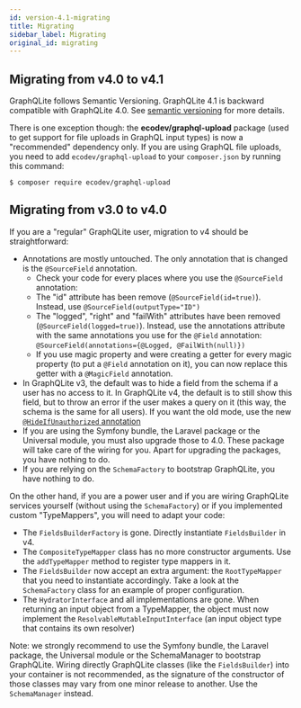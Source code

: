 ```yaml
---
id: version-4.1-migrating
title: Migrating
sidebar_label: Migrating
original_id: migrating
---
```


## Migrating from v4.0 to v4.1

GraphQLite follows Semantic Versioning. GraphQLite 4.1 is backward compatible with GraphQLite 4.0. See 
[semantic versioning](semver.md) for more details.

There is one exception though: the **ecodev/graphql-upload** package (used to get support for file uploads in GraphQL 
input types) is now a "recommended" dependency only.
If you are using GraphQL file uploads, you need to add `ecodev/graphql-upload` to your `composer.json` by running this command:

```console
$ composer require ecodev/graphql-upload
```

## Migrating from v3.0 to v4.0

If you are a "regular" GraphQLite user, migration to v4 should be straightforward:

- Annotations are mostly untouched. The only annotation that is changed is the `@SourceField` annotation.
    - Check your code for every places where you use the `@SourceField` annotation:
    - The "id" attribute has been remove (`@SourceField(id=true)`). Instead, use `@SourceField(outputType="ID")`
    - The "logged", "right" and "failWith" attributes have been removed (`@SourceField(logged=true)`).
      Instead, use the annotations attribute with the same annotations you use for the `@Field` annotation: 
      `@SourceField(annotations={@Logged, @FailWith(null)})`
    - If you use magic property and were creating a getter for every magic property (to put a `@Field` annotation on it),
      you can now replace this getter with a `@MagicField` annotation.
- In GraphQLite v3, the default was to hide a field from the schema if a user has no access to it.
  In GraphQLite v4, the default is to still show this field, but to throw an error if the user makes a query on it
  (this way, the schema is the same for all users). If you want the old mode, use the new
  [`@HideIfUnauthorized` annotation](annotations_reference.md#hideifunauthorized-annotation)
- If you are using the Symfony bundle, the Laravel package or the Universal module, you must also upgrade those to 4.0.
  These package will take care of the wiring for you. Apart for upgrading the packages, you have nothing to do.
- If you are relying on the `SchemaFactory` to bootstrap GraphQLite, you have nothing to do.

On the other hand, if you are a power user and if you are wiring GraphQLite services yourself (without using the 
`SchemaFactory`) or if you implemented custom "TypeMappers", you will need to adapt your code:

- The `FieldsBuilderFactory` is gone. Directly instantiate `FieldsBuilder` in v4.
- The `CompositeTypeMapper` class has no more constructor arguments. Use the `addTypeMapper` method to register 
  type mappers in it.
- The `FieldsBuilder` now accept an extra argument: the `RootTypeMapper` that you need to instantiate accordingly. Take
  a look at the `SchemaFactory` class for an example of proper configuration.
- The `HydratorInterface` and all implementations are gone. When returning an input object from a TypeMapper, the object
  must now implement the `ResolvableMutableInputInterface` (an input object type that contains its own resolver)

Note: we strongly recommend to use the Symfony bundle, the Laravel package, the Universal module or the SchemaManager
to bootstrap GraphQLite. Wiring directly GraphQLite classes (like the `FieldsBuilder`) into your container is not recommended,
as the signature of the constructor of those classes may vary from one minor release to another.
Use the `SchemaManager` instead.
